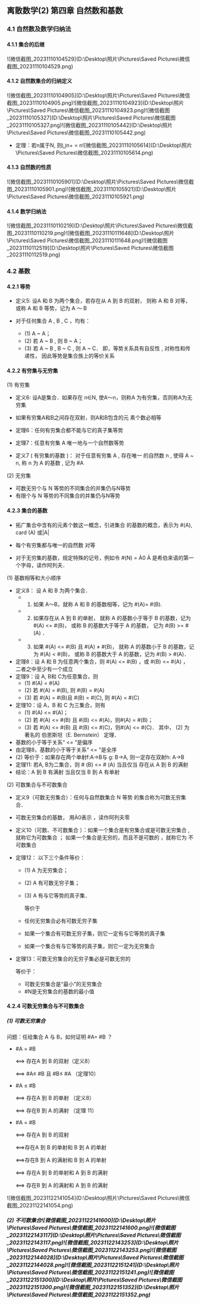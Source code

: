 ## 离散数学(2) 第四章 自然数和基数

### 4.1 自然数及数学归纳法

#### 4.1.1 集合的后继

![微信截图_20231110104529](D:\Desktop\照片\Pictures\Saved Pictures\微信截图_20231110104529.png)

#### 4.1.2 自然数集合的归纳定义

![微信截图_20231110104905](D:\Desktop\照片\Pictures\Saved Pictures\微信截图_20231110104905.png)![微信截图_20231110104923](D:\Desktop\照片\Pictures\Saved Pictures\微信截图_20231110104923.png)![微信截图_20231110105327](D:\Desktop\照片\Pictures\Saved Pictures\微信截图_20231110105327.png)![微信截图_20231110105442](D:\Desktop\照片\Pictures\Saved Pictures\微信截图_20231110105442.png)

* 定理：若n属于N, 则⋃n+ = n![微信截图_20231110105614](D:\Desktop\照片\Pictures\Saved Pictures\微信截图_20231110105614.png)

#### 4.1.3 自然数的性质

![微信截图_20231110105901](D:\Desktop\照片\Pictures\Saved Pictures\微信截图_20231110105901.png)![微信截图_20231110105921](D:\Desktop\照片\Pictures\Saved Pictures\微信截图_20231110105921.png)

#### 4.1.4 数学归纳法

![微信截图_20231110110219](D:\Desktop\照片\Pictures\Saved Pictures\微信截图_20231110110219.png)![微信截图_20231110111648](D:\Desktop\照片\Pictures\Saved Pictures\微信截图_20231110111648.png)![微信截图_20231110112519](D:\Desktop\照片\Pictures\Saved Pictures\微信截图_20231110112519.png)

### 4.2 基数

#### 4.2.1 等势

* 定义5: 设A 和 B 为两个集合，若存在从 A 到 B 的双射， 则称 A 和 B 对等，或称 A 和 B 等势，记为 A ～ B

* 对于任何集合 A , B , C ，均有：
  * (1) A ~ A； 
  * (2) 若 A ~ B , 则 B ~ A； 
  * (3) 若 A ~ B , B ~ C , 则 A ~ C． 即，等势关系具有自反性 , 对称性和传递性， 因此等势是集合族上的等价关系

#### 4.2.2 有穷集与无穷集

(1) 有穷集

* 定义6: 设A是集合．如果存在 n∈N, 使A～n，则称A 为有穷集，否则称A为无穷集

* 如果有穷集A和B之间存在双射，则A和B包含的元 素个数必相等

* 定理6：任何有穷集合都不能与它的真子集等势

* 定理7：任意有穷集 A 唯一地与一个自然数等势

* 定义7 ( 有穷集的基数 )： 对于任意有穷集 A , 存在唯一 的自然数 n , 使得 A ~ n, 称 n 为 A 的基数 , 记为 #A 

(2) 无穷集

* 可数无穷个与 N 等势的不同集合的并集仍与N等势
* 有限个与 N 等势的不同集合的并集仍与N等势

#### 4.2.3 集合的基数

* 拓广集合中含有的元素个数这一概念，引进集合 的基数的概念，表示为 #(A), card (A) 或|A|
* 每个有穷集都与唯一的自然数 对等

* 对于无穷集的基数，规定特殊的记号，例如令  #(N) = À0 À 是希伯来语的第一个字母，读作阿列夫．

(1) 基数相等和大小顺序

* 定义8： 设 A 和 B 为两个集合． 
  * 1) 如果 A～B，就称 A 和 B 的基数相等，记为 #(A)= #(B). 
  * 2) 如果存在从 A 到 B 的单射， 就称 A 的基数小于等于 B 的基数，记为 #(A) <= #(B)， 或称 B 的基数大于等于 A 的基数， 记为 #(B) >= #(A) ． 
  * 3) 如果 #(A) <= #(B) 且 #(A) ≠ #(B)， 就称 A 的基数小于 B 的基数，记为 #(A) < #(B)， 或称 B 的基数大于 A 的基数，记为 #(B) > #(A)．
* 定理8：设 A 和 B 为任意两个集合，则 #(A) <= #(B) ，或 #(B) <= #(A) ， 二者之中至少有一个成立
* 定理9：设 A, B和 C为任意集合，则
  * (1) #(A) = #(A) 
  * (2) 若 #(A) = #(B), 则 #(B) = #(A) 
  * (3) 若 #(A) = #(B)且 #(B) = #(C), 则 #(A) = #(C)
* 定理10：设 A，B 和 C 为三集合，则有 
  * (1) #(A) <= #(A)； 
  * (2) 若 #(A) <= #(B) 且 #(B) <= #(A)，则#(A) = #(B)； 
  * (3) 若 #(A) <= #(B) 且 #(B) <= #(C)，则#(A) <= #(C)． 其中， (2) 为著名的 伯恩斯坦（E. Bernstein） 定理．
* 基数的小于等于关系“ <= ”是偏序 
* 由定理8，基数的小于等于关系“ <= ”是全序
* (2) 等价于：如果存在两个单射f:A→B与 g: B→A,  则一定存在双射h: A→B
* 定理11: 若A, B为二集合，则 # (B) <= # (A) 当且仅当 存在从 A 到 B 的满射
* 结论：A 到 B 有满射 当且仅当 B 到 A 有单射

(2) 可数集合与不可数集合

* 定义9（可数无穷集合）：任何与自然数集合 N 等势 的集合称为可数无穷集合．

* 可数无穷集合的基数， 用À0表示 ，读作阿列夫零

* 定义10（可数、不可数集合 ）：如果一个集合是有穷集合或是可数无穷集合 , 就称它为可数集合 ； 如果一个集合是无穷的，而且不是可数的 ，就称它为 不可数集合

* 定理12： 以下三个条件等价： 

  * (1) A 为无穷集合； 

  * (2) A 有可数无穷子集； 

  * (3) A 有与它等势的真子集．

    等价于 

  * 任何无穷集合必有可数无穷子集 

  * 如果一个集合有可数无穷子集，则它一定有与它等势的真子集 

  * 如果一个集合有与它等势的真子集，则它一定为无穷集合

* 定理13：可数无穷集合的无穷子集必是可数无穷的

  等价于： 

  * 可数无穷集合是“最小”的无穷集合 
  * #N是无穷集合的基数的最小值

#### 4.2.4 可数无穷集合与不可数集合

##### (1) 可数无穷集合

问题：任给集合 A 与 B，如何证明 #A= #B ？

* \#A = #B 

  ⟺ 存在A 到 B 的双射（定义8） 

  ⟺ #A≤ #B 且 #B≤ #A （定理10）

* \#A ≤ #B 

  ⟺ 存在A 到 B 的单射 （定义8） 

  ⟺ 存在B 到 A 的满射 （定理 11）

* \#A = #B 

  ⟺ 存在A 到 B 的双射 

  ⟺存在A 到 B 的单射和 B 到 A 的单射 

  ⟺存在B 到 A 的满射和 B 到 A 的单射 

  ⟺ 存在A 到 B 的单射和 A 到 B 的满射 

  ⟺ 存在B 到 A 的满射和 A 到 B 的满射

![微信截图_20231122141054](D:\Desktop\照片\Pictures\Saved Pictures\微信截图_20231122141054.png)

##### (2) 不可数集合![微信截图_20231122141600](D:\Desktop\照片\Pictures\Saved Pictures\微信截图_20231122141600.png)![微信截图_20231122143117](D:\Desktop\照片\Pictures\Saved Pictures\微信截图_20231122143117.png)![微信截图_20231122143253](D:\Desktop\照片\Pictures\Saved Pictures\微信截图_20231122143253.png)![微信截图_20231122144028](D:\Desktop\照片\Pictures\Saved Pictures\微信截图_20231122144028.png)![微信截图_20231122151241](D:\Desktop\照片\Pictures\Saved Pictures\微信截图_20231122151241.png)![微信截图_20231122151300](D:\Desktop\照片\Pictures\Saved Pictures\微信截图_20231122151300.png)![微信截图_20231122151352](D:\Desktop\照片\Pictures\Saved Pictures\微信截图_20231122151352.png)